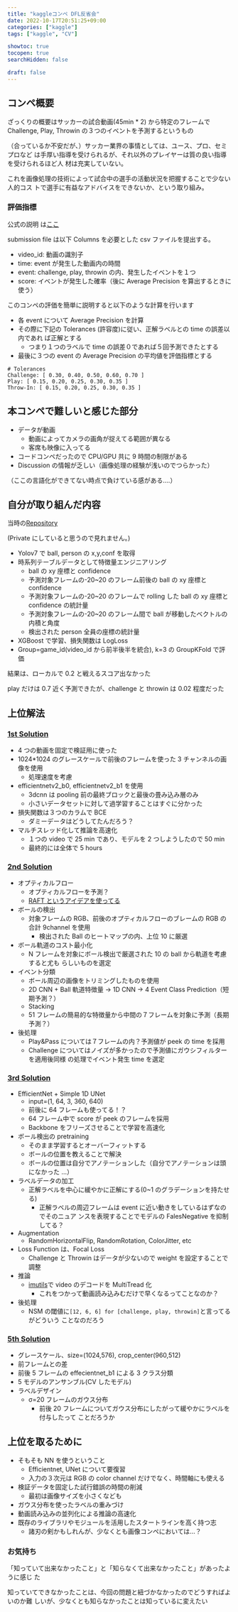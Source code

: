 ```yaml
---
title: "kaggleコンペ DFL反省会"
date: 2022-10-17T20:51:25+09:00
categories: ["kaggle"]
tags: ["kaggle", "CV"]

showtoc: true
tocopen: true
searchHidden: false

draft: false
---
```


## コンペ概要

ざっくりの概要はサッカーの試合動画(45min \* 2) から特定のフレームで Challenge,
Play, Throwin の３つのイベントを予測するというもの

（合っているか不安だが、）サッカー業界の事情としては、ユース、プロ、セミプロなど
は手厚い指導を受けられるが、それ以外のプレイヤーは質の良い指導を受けられるほど人
材は充実していない。

これを画像処理の技術によって試合中の選手の活動状況を把握することで少ない人的コス
トで選手に有益なアドバイスをできないか、という取り組み。

### 評価指標

公式の説明
は[ここ](https://www.kaggle.com/competitions/dfl-bundesliga-data-shootout/overview/evaluation)

submission file は以下 Columns を必要とした csv ファイルを提出する。

- video_id: 動画の識別子
- time: event が発生した動画内の時間
- event: challenge, play, throwin の内、発生したイベントを１つ
- score: イベントが発生した確率（後に Average Precision を算出するときに使う）

このコンペの評価を簡単に説明すると以下のような計算を行います

- 各 event について Average Precision を計算
- その際に下記の Tolerances (許容度)に従い、正解ラベルとの time の誤差以内であれ
  ば正解とする
  - つまり１つのラベルで time の誤差０であれば５回予測できたとする
- 最後に３つの event の Average Precision の平均値を評価指標とする

```text
# Tolerances
Challenge: [ 0.30, 0.40, 0.50, 0.60, 0.70 ]
Play: [ 0.15, 0.20, 0.25, 0.30, 0.35 ]
Throw-In: [ 0.15, 0.20, 0.25, 0.30, 0.35 ]
```

## 本コンペで難しいと感じた部分

- データが動画
  - 動画によってカメラの画角が捉えてる範囲が異なる
  - 客席も映像に入ってる
- コードコンペだったので CPU/GPU 共に 9 時間の制限がある
- Discussion の情報が乏しい（画像処理の経験が浅いのでつらかった）

（ここの言語化ができてない時点で負けている感がある....）

## 自分が取り組んだ内容

当時の[Repository](https://github.com/konumaru/dfl)

(Private にしていると思うので見れません。)

- Yolov7 で ball, person の x,y,conf を取得
- 時系列テーブルデータとして特徴量エンジニアリング
  - ball の xy 座標と confidence
  - 予測対象フレームの-20~20 のフレーム前後の ball の xy 座標と confidence
  - 予測対象フレームの-20~20 のフレームで rolling した ball の xy 座標と
    confidence の統計量
  - 予測対象フレームの-20~20 のフレーム間で ball が移動したベクトルの内積と角度
  - 検出された person 全員の座標の統計量
- XGBoost で学習、損失関数は LogLoss
- Group=game_id(video_id から前半後半を統合), k=3 の GroupKFold で評価

結果は、ローカルで 0.2 と戦えるスコア出なかった

play だけは 0.7 近く予測できたが、challenge と throwin は 0.02 程度だった

## 上位解法

### [1st Solution](https://www.kaggle.com/competitions/dfl-bundesliga-data-shootout/discussion/359932)

- 4 つの動画を固定で検証用に使った
- 1024\*1024 のグレースケールで前後のフレームを使った 3 チャンネルの画像を使用
  - 処理速度を考慮
- efficientnetv2_b0, efficientnetv2_b1 を使用
  - 3dcnn は pooling 前の最終ブロックと最後の畳み込み層のみ
  - 小さいデータセットに対して過学習することはすぐに分かった
- 損失関数は３つのカラムで BCE
  - ダミーデータはどうしてたんだろう？
- マルチスレッド化して推論を高速化
  - １つの video で 25 min であり、モデルを 2 つしようしたので 50 min
  - 最終的には全体で 5 hours

### [2nd Solution](https://www.kaggle.com/competitions/dfl-bundesliga-data-shootout/discussion/360097)

- オプティカルフロー
  - オプティカルフローを予測？
  - [RAFT というアイデアを使ってる](https://github.com/princeton-vl/RAFT)
- ボールの検出
  - 対象フレームの RGB、前後のオプティカルフローのブレームの RGB の合計 9channel
    を使用
    - 検出された Ball のヒートマップの内、上位 10 に厳選
- ボール軌道のコスト最小化
  - N フレームを対象にボール検出で厳選された 10 の ball から軌道を考慮すると尤も
    らしいものを選定
- イベント分類
  - ボール周辺の画像をトリミングしたものを使用
  - 2D CNN + Ball 軌道特徴量 -> 1D CNN -> 4 Event Class Prediction（短期予測？）
  - Stacking
  - 51 フレームの簡易的な特徴量から中間の７フレームを対象に予測（長期予測？）
- 後処理
  - Play&Pass については７フレームの内？予測値が peek の time を採用
  - Challenge についてはノイズが多かったので予測値にガウシフィルターを適用後同様
    の処理でイベント発生 time を選定

### [3rd Solution](https://www.kaggle.com/competitions/dfl-bundesliga-data-shootout/discussion/360236)

- EfficientNet + Simple 1D UNet
  - input=(1, 64, 3, 360, 640)
  - 前後に 64 フレームも使ってる！？
  - 64 フレーム中で score が peek のフレームを採用
  - Backbone をフリーズさせることで学習を高速化
- ボール検出の pretraining
  - そのまま学習するとオーバーフィットする
  - ボールの位置を教えることで解決
  - ボールの位置は自分でアノテーションした（自分でアノテーションは頭になかった
    ...）
- ラベルデータの加工
  - 正解ラベルを中心に緩やかに正解にする(0~1 のグラデーションを持たせる)
    - 正解ラベルの周辺フレームは event に近い動きをしているはずなのでそのニュア
      ンスを表現することでモデルの FalesNegative を抑制してる？
- Augmentation
  - RandomHorizontalFlip, RandomRotation, ColorJitter, etc
- Loss Function は、Focal Loss
  - Challenge と Throwin はデータが少ないので weight を設定することで調整
- 推論
  - [imutils](https://github.com/PyImageSearch/imutils)で video のデコードを
    MultiTread 化
    - これをつかって動画読み込みむだけで早くなるってことなのか？
- 後処理
  - NSM の閾値に`[12, 6, 6] for [challenge, play, throwin]`と言ってるがどういう
    ことなのだろう

### [5th Solution](https://www.kaggle.com/competitions/dfl-bundesliga-data-shootout/discussion/360331)

- グレースケール、size=(1024,576), crop_center(960,512)
- 前フレームとの差
- 前後 5 フレームの effecientnet_b1 による 3 クラス分類
- 5 モデルのアンサンブル(CV したモデル)
- ラベルデザイン
  - σ=20 フレームのガウス分布
    - 前後 20 フレームについてガウス分布にしたがって緩やかにラベルを付与したって
      ことだろうか

## 上位を取るために

- そもそも NN を使うということ
  - Efficientnet, UNet について要復習
  - 入力の３次元は RGB の color channel だけでなく、時間軸にも使える
- 検証データを固定した試行錯誤の時間の削減
  - 最初は画像サイズを小さくなども
- ガウス分布を使ったラベルの重みづけ
- 動画読み込みの並列化による推論の高速化
- 既存のライブラリやモジュールを活用したスタートラインを高く持つ志
  - 諸刃の剣かもしれんが、少なくとも画像コンペにおいては...？

### お気持ち

「知っていて出来なかったこと」と「知らなくて出来なかったこと」があったように感じ
た

知っていてできなかったことは、今回の問題と紐づかなかったのでどうすればよいのか難
しいが、少なくとも知らなかったことは知っているに変えたい
